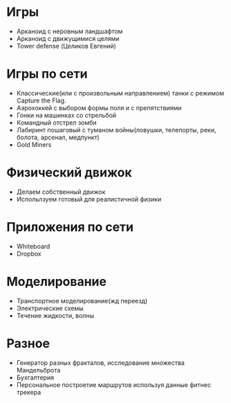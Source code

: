# Игры
+ Арканоид с неровным ландшафтом
+ Арканоид с движущимися целями
+ Tower defense (Целиков Евгений)

# Игры по сети
+ Классические(или с произвольным направлением) танки с режимом Capture the Flag.
+ Аэрохоккей с выбором формы поля и с препятствиями
+ Гонки на машинках со стрельбой
+ Командный отстрел зомби
+ Лабиринт пошаговый с туманом войны(ловушки, телепорты, реки, болота, арсенал, медпункт)
+ Gold Miners

# Физический движок
+ Делаем собственный движок
+ Испольлзуем готовый для реалистичной физики

# Приложения по сети
+ Whiteboard
+ Dropbox

# Моделирование
+ Транспортное моделирование(жд переезд)
+ Электрические схемы
+ Течение жидкости, волны

# Разное
+ Генератор разных фракталов, исследование множества Мандельброта
+ Бухгалтерия
+ Персональное построетие маршрутов используя данные фитнес трекера
